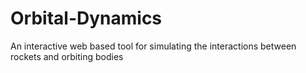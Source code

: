 # Orbital-Dynamics
An interactive web based tool for simulating the interactions between rockets and orbiting bodies
